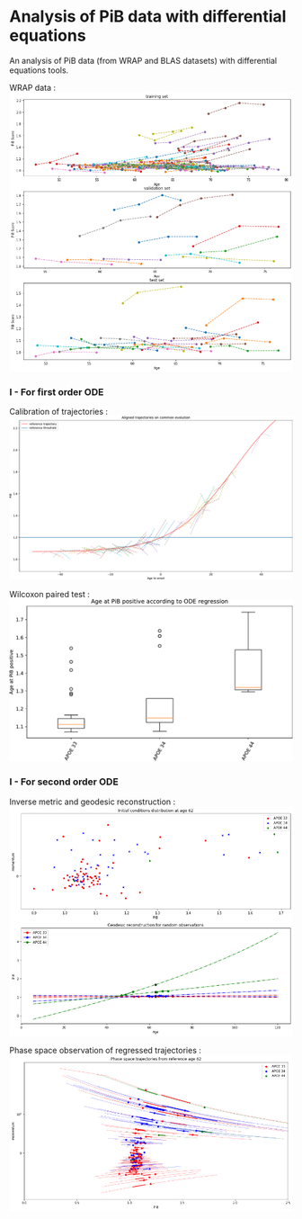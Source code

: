 # Analysis of PiB data with differential equations

An analysis of PiB data (from WRAP and BLAS datasets) with differential equations tools.

WRAP data :
![wrap data](src/imgs/train_val_test.png)

### I - For first order ODE

Calibration of trajectories :
![calibration](src/imgs/Sequences_aligned.png)

Wilcoxon paired test :
![boxplot](src/imgs/boxplot1d_age.png)

### I - For second order ODE

Inverse metric and geodesic reconstruction :
![geodesics](src/imgs/2dlinear_geodesics_example.png)

Phase space observation of regressed trajectories :
![phasespace](src/imgs/2dlinear_phasespace.png)


